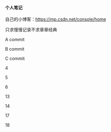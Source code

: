 #### 个人笔记

自己的小博客：https://mp.csdn.net/console/home

只求慢慢记录不求章章经典

A commit

B commit

C commit


4

5

6

13

14

17

18